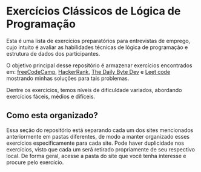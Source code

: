 # Exercícios Clássicos de Lógica de Programação

Esta é uma lista de exercícios preparatórios para entrevistas de emprego, cujo intuito é avaliar as habilidades técnicas de lógica de programação e estrutura de dados dos participantes. 

O objetivo principal desse repositório é armazenar exercícios encontrados em: [freeCodeCamp](free-code-camp), [HackerRank](/hacker-rank), [The Daily Byte Dev](/daily-byte-problems) e [Leet code](/leet-code) mostrando minhas soluções para tais problemas.

Dentre os exercícios, temos níveis de dificuldade variados, abordando exercícios fáceis, médios e difíceis. 

## Como esta organizado?

Essa seção do repositório está separando cada um dos sites mencionados anteriormente em pastas diferentes, de modo a manter organizado esses exercícios especificamente para cada site.
Pode haver duplicidade nos exercícios, visto que cada um será retirado propriamente de seu respectivo local.
De forma geral, acesse a pasta do site que você tenha interesse e procure pelo exercício.